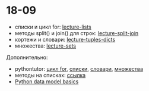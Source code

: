 # 18-09

* списки и цикл for: [lecture-lists](https://nbviewer.jupyter.org/github/roctbb/pydat19/blob/master/18.09/lecture-lists.ipynb)
* методы split() и join() для строк: [lecture-split-join](https://nbviewer.jupyter.org/github/allatambov/pydat19-ap/blob/master/18-04/lecture-split-join.ipynb)
* кортежи и словари: [lecture-tuples-dicts](https://nbviewer.jupyter.org/github/roctbb/pydat19/blob/master/18.09/lecture-tuples-dicts.ipynb)
* множества: [lecture-sets](https://nbviewer.jupyter.org/github/roctbb/pydat19/blob/master/18.09/lecture-sets.ipynb)

Дополнительно:

* pythontutor: [цикл for](http://pythontutor.ru/lessons/for_loop/), [списки](http://pythontutor.ru/lessons/lists/), [словари](http://pythontutor.ru/lessons/dicts/), [множества](http://pythontutor.ru/lessons/sets/)
* методы на списках: [ссылка](https://nbviewer.jupyter.org/github/allatambov/Py-programming-3/blob/master/20-04/Lists-methods.ipynb)
* [Python data model basics](https://notebooks.azure.com/anon-zsh7oq/libraries/123456789/html/class_3.ipynb)
